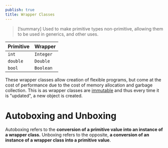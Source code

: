 ```yaml
---
publish: true
title: Wrapper Classes
---
```

>[!summary] Used to make primitive types non-primitive, allowing them to be used in generics, and other uses.


| Primitive | Wrapper   |
| --------- | --------- |
| `int`     | `Integer` |
| `double`  | `Double`  |
| `bool`    | `Boolean` |
These wrapper classes allow creation of flexible programs, but come at the cost of performance due to the cost of memory allocation and garbage collection. This is as wrapper classes are [immutable](Immutability.md) and thus every time it is "updated", a new object is created.
# Autoboxing and Unboxing

Autoboxing refers to the **conversion of a primitive value into an instance of a wrapper class.**
Unboxing refers to the opposite, **a conversion of an instance of a wrapper class into a primitive value**.

